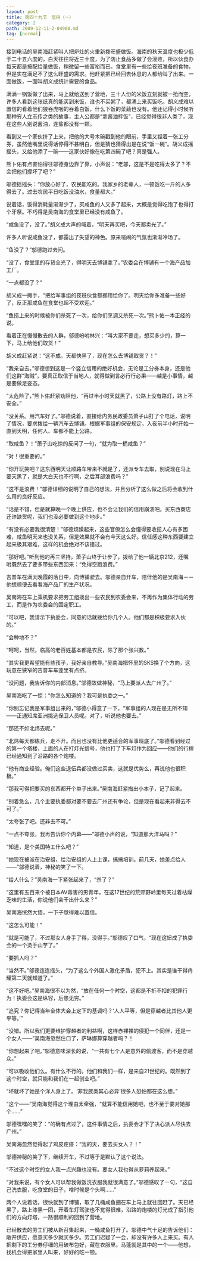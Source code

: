 ```yaml
---
layout: post
title: 第四十九节　信用（一）
category: 2
path: 2009-12-11-2-04900.md
tag: [normal]
---
```


接到电话的吴南海赶紧叫人把炉灶的火重新拨旺盛做饭。海南的秋天温度也极少低于二十五六度的，白天往往将近三十度，为了防止食品多做了会溲败，所以伙食办每天都是按配给量做饭，稍微留一些富裕而已。食堂里有一些给夜班准备的食物，但是实在满足不了这么旺盛的需求。他赶紧把已经回去休息的人都给叫了出来。一面做饭，一面叫胡义成统计需要的食品。

满满一锅饭做了出来，马上就给送到了营地，三十人份的米饭立刻就被一抢而空，许多人看到这张纸真的能买到米饭，谁也不买粥了，都涌上来买饭吃。胡义成难以置信的看着他们狼吞虎咽的吞着白饭，什么下饭的菜蔬也没有。他还记得小时候听那种穷人立志传之类的故事，主人公都是“拿酱油拌饭”，已经觉得很非人类了，现在这些人别说酱油，连盐都没有一颗。

看到又一个家伙挤了上来，把他的大号木碗戳到他的眼前，手里又捏着一张工分券，虽然他嘴里说得话停得不甚明白，但是猜也猜得出是在说“饭一碗”。胡义成摇摇头，又给他添了一碗――这家伙好像在吃第四碗了吧？真是强人。

熊卜佑有点害怕得往邬德身边靠了靠，小声说：“老邬，这是不是吃得太多了？不会把他们撑坏了吧？”

邬德摇摇头：“你放心好了，农民能吃的。我家乡的老辈人，一顿饭吃一斤的人多得去了。过去农民平日吃饭没油水，食量都大。”

说着话，饭得消耗量渐渐少了，买咸鱼的人又多了起来，大概是觉得吃饱了也得打个牙祭。不巧得是吴南海的食堂里已经没有咸鱼了。

“咸鱼没了，没了。”胡义成大声的喊着，“明天再买吧，今天都卖光了。”

许多人听说咸鱼没了，都露出了失望的神色。原来喧闹的气氛也渐渐冷场了。

“鱼没了？”邬德跑过去问。

“没了，食堂里的存货全光了，得明天去博铺拿了。”农委会在博铺有一个海产品加工厂。

“一点都没了？”

胡义成一摊手，“把给军事组的夜班伙食都挪用给你了。明天给你多准备一些好了，反正那咸鱼在食堂也超不受欢迎。”

“鱼捞上来的时候被你们杀死了一次，给你们烹调又杀死一次。”熊卜佑一本正经的说。

看着正在慢慢散去的人群，邬德吩咐林兴：“叫大家不要走，想买多少的，算一下，马上给他们取货！”

胡义成赶紧说：“这不成。天都快黑了，现在怎么去博铺取货？！”

“我亲自去。”邬德想到这是一个竖立信用的绝好机会，无论是工分券本身，还是他们这群“海贼”，要真正取信于当地人，就得做到言必行行必果――越是小事情，越是要做足姿态。

“太危险了，”熊卜佑赶紧劝阻他，“再过半小时天就黑了，公路上没有路灯，路上不安全。”

“没关系。用汽车好了。”邬德说着，直接给内务民政委员萧子山打了个电话，说明了情况，要求拨给一辆汽车去博铺。根据军事组的保安规定，入夜前半小时开始一直到天明，任何人、车都不能上公路。

“取咸鱼？！”萧子山吃惊的反问了一句，“就为取一桶咸鱼？”

“对！很重要的。”

“你开玩笑吧？这东西明天让顺路车带来不就是了，还派专车去取，别说现在马上要天黑了，就是大白天也不行啊，之后耳部浪费吗？”

“这不是浪费！”邬德详细的说明了自己的想法，并且分析了这么做之后将会收到什么用的良好反应。

“话是不错，但是就算晚一个晚上供应，也不会让我们的信用崩溃吧。买东西商店还许缺货呢，我们也没必要做到这个地步。”

“有没有必要我很清楚！”邬德烦躁起来，这些官僚怎么会懂得要收揽人心有多困难，咸鱼明天来也没关系，但是效果就不会有今天这么好。信任感这种东西要建立起来极其艰难，这样的机会绝对不该错过。

“那好吧。”听到他的再三坚持，萧子山终于让步了，拨给了他一辆北京212，还嘱咐既然去了要多带些东西回来：“免得空跑浪费。”

吉普车在满天晚霞的落日中，向博铺驶去。邬德亲自开车，陪伴他的是吴南海－－他想顺便去看看海产品厂的生产状况。

吴南海在车上乘机要求把劳工组拨出一些农民到农委会来，不再作为集体行动的劳工，而是作为农委会的固定职工。

“可以吧，我请示下执委会，同意的话就拨给你几个人。他们都是积极要求入伙的。”

“会种地不？”

“呵呵，当然，临高的老百姓基本都是农民，除了那个张兴教。”

“其实我更希望能有些孩子，我好亲自教导。”吴南海把怀里的SKS换了个方向，这玩意在狭窄的吉普车车蓬里有点挤。

“没问题，我告诉你的内部消息。”邬德故做神秘，“马上要派人去广州了。”

吴南海吃了一惊：“你怎么知道的？我可是执委之一。”

“你别忘记我是军事组出来的，”邬德小得意了一下，“军事组的人现在是无所不知――正通知席亚洲挑选保卫人员呢。对了，听说他也要去。”

“那还不如北炜去呢。”

“北炜每天都练兵，走不开。而且也没有比他更适合的军事班底了。”邬德看到经过的第一个塔楼，上面的人在打灯光信号，他也打了下车灯作为回应――他们的行程已经通知到了沿路的各个炮楼。

“他有商业经验。俺们这些退伍兵都没做过买卖，这就是优势么，再说他也很积极。”

“那我可得把要买的东西都开个单子出来。”吴南海赶紧掏出小本子，记了起来。

“别着急么，几个主要执委都对要不要去广州还有争论，但是现在看起来非得去不可了。”

“太夸张了吧。还非去不可。”

“一点不夸张，我再告诉你个内幕――”邬德小声的说，“知道那大洋马吗？”

“知道，是个美国特工什么吧？”

“她现在被派在治安组，给治安组的人上上课，搞搞培训。前几天，她差点给人――”邬德说着，神秘的笑了一下。

“给人什么？”吴南海一下紧张起来了，“杀了？”

“这里有五百来个被日本AV毒害的男青年，在这17世纪的荒郊野岭里每天过着枯燥乏味的生活，你说他们会干出什么来？”

吴南海恍然大悟，一下子觉得难以置信。

“这怎么可能！”

“就是可能了，不过那女人身手了得，没得手。”邬德叹了口气，“现在这妞成了执委会的一个烫手山芋了。”

“要抓人吗？”

“当然不。”邬德连连摇头，“为了这么个外国人激化矛盾，犯不上。其实是谁干得冉耀第二天就知道了。”

“这不好吧。”吴南海很不以为然，“放在任何一个时空，这都是不折不扣的犯罪行为！执委会这是纵容，后患无穷。”

“追究？你记得当年全体大会上定下的基调吗？‘人人平等，但是穿越者比其他人更平等。’”

“没错。所以我们更要维护穿越者的利益啊，这样赤裸裸的侵犯一个同伴，还是一个女人――”吴南海忽然住口了，萨琳娜算穿越者吗？！

“你想起来了吧。”邬德意味深长的说，“一共有七个人是意外的偷渡客，而不是穿越众。”

“可以吸收他们么。有什么不行的。他们和我们一样，是来自21世纪的。既然到了这个时空，就只能和我们在一起创业吧。”

“坏就坏了她是个洋人身上了。‘非我族类其心必异’很多人恐怕都在这么想。”

“这个――”吴南海觉得这个理由太牵强，“就算不能信用她吧，也不至于要对她那个……”

邬德嘿嘿的笑了：“的确有点过了，这件事情之后，执委会才下了决心派人尽快去广州。”

吴南海忽然觉得起了鸡皮疙瘩：“我的天，要去买女人？！”

邬德神秘的笑了下，继续开车，不过等于是默认了这个说法。

“不过这个时空的女人我一点兴趣也没有。要女人我也得从萝莉养起来。”

“对我来说，有个女人可以帮我做饭洗衣服我就很满意了。”邬德感叹了一句，“这自己洗衣服，吃食堂的日子，啥时候是个头啊……”

两个人说着话，很快就到了博铺，取了几桶咸鱼捆在车上马上就往回赶了。天已经黑了，路上漆黑一团，开着车灯驾驶也不觉得很难，沿路的炮楼的灯光成了指引他们的方向灯塔，一路很顺利的回到了营地。

已经散去的劳工们被从新召集起来，一桶咸鱼打开了。邬德中气十足的告诉他们：敞开供应，愿意买多少就买多少。劳工们迟疑了一会，却没有许多人上来买。有人把剩下的工分券仔细的用破布包好，藏在衣服里。马蓬就是其中的一个――他想，找机会得把家里人叫来，好好的吃一顿。
